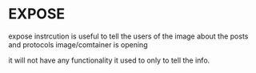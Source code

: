 # EXPOSE

expose instrcution is useful to tell the users of the image about the posts and protocols image/comtainer is opening

it will not have any functionality it used to only to tell the info.